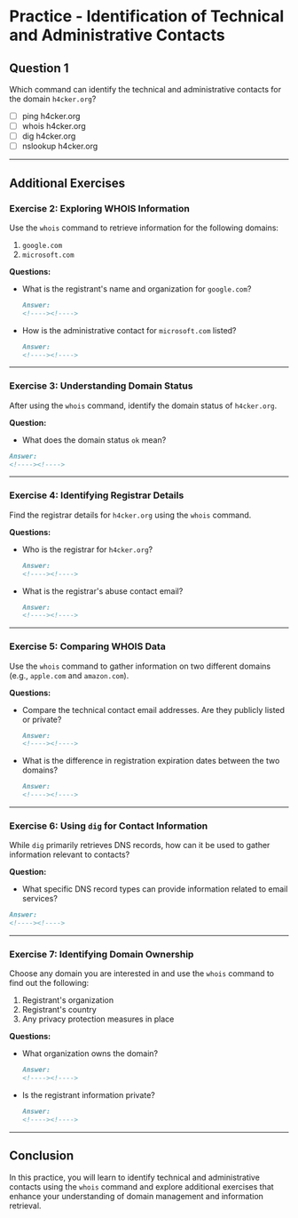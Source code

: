 # Practice - Identification of Technical and Administrative Contacts

## Question 1
Which command can identify the technical and administrative contacts for the domain `h4cker.org`?

- [ ] ping h4cker.org
- [ ] whois h4cker.org
- [ ] dig h4cker.org
- [ ] nslookup h4cker.org

---

## Additional Exercises

### Exercise 2: Exploring WHOIS Information
Use the `whois` command to retrieve information for the following domains:

1. `google.com`
2. `microsoft.com`

**Questions:**
- What is the registrant's name and organization for `google.com`?
  
  ```markdown
  Answer:  
  <!----><!---->
  ```

- How is the administrative contact for `microsoft.com` listed?

  ```markdown
  Answer:  
  <!----><!---->
  ```

---

### Exercise 3: Understanding Domain Status
After using the `whois` command, identify the domain status of `h4cker.org`.

**Question:**
- What does the domain status `ok` mean?

```markdown
Answer:  
<!----><!---->
```

---

### Exercise 4: Identifying Registrar Details
Find the registrar details for `h4cker.org` using the `whois` command.

**Questions:**
- Who is the registrar for `h4cker.org`?
  
  ```markdown
  Answer:  
  <!----><!---->
  ```

- What is the registrar's abuse contact email?

  ```markdown
  Answer:  
  <!----><!---->
  ```

---

### Exercise 5: Comparing WHOIS Data
Use the `whois` command to gather information on two different domains (e.g., `apple.com` and `amazon.com`).

**Questions:**
- Compare the technical contact email addresses. Are they publicly listed or private?
  
  ```markdown
  Answer:  
  <!----><!---->
  ```

- What is the difference in registration expiration dates between the two domains?

  ```markdown
  Answer:  
  <!----><!---->
  ```

---

### Exercise 6: Using `dig` for Contact Information
While `dig` primarily retrieves DNS records, how can it be used to gather information relevant to contacts?

**Question:**
- What specific DNS record types can provide information related to email services?

```markdown
Answer:  
<!----><!---->
```

---

### Exercise 7: Identifying Domain Ownership
Choose any domain you are interested in and use the `whois` command to find out the following:

1. Registrant's organization
2. Registrant's country
3. Any privacy protection measures in place

**Questions:**
- What organization owns the domain?

  ```markdown
  Answer:  
  <!----><!---->
  ```

- Is the registrant information private?

  ```markdown
  Answer:  
  <!----><!---->
  ```

---

## Conclusion
In this practice, you will learn to identify technical and administrative contacts using the `whois` command and explore additional exercises that enhance your understanding of domain management and information retrieval.

